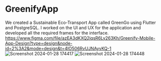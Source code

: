# GreenifyApp

We created a Sustainable Eco-Transport App called GreenGo using Flutter and PostgreSQL. I worked on the UI and UX for the application and developed all the required frames for the interface.
https://www.figma.com/file/azEA3dKXQ2jqsR6Ly263Kh/Greenify-Mobile-App-Design?type=design&node-id=2%3A2&mode=design&t=4IO506RvUJNAyvKQ-1
![Screenshot 2024-01-28 174417](https://github.com/AyushiR0y/GreenGoApp/assets/132144705/a88de985-091e-4d0e-913b-d5aa97025c42)
![Screenshot 2024-01-28 174448](https://github.com/AyushiR0y/GreenGoApp/assets/132144705/01970e8e-2644-4055-8b7d-90b030c27efe)

